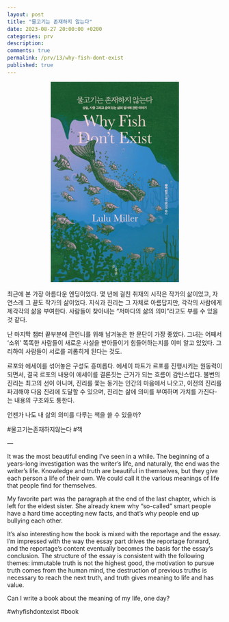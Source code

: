 ```yaml
---
layout: post
title: "물고기는 존재하지 않는다"
date: 2023-08-27 20:00:00 +0200
categories: prv
description: 
comments: true
permalink: /prv/13/why-fish-dont-exist
published: true
---
```


<p align="center">
  <img src="../../assets/post-prv-13-fig-1.jpg" width="300px">
</p>

최근에 본 가장 아름다운 엔딩이었다. 몇 년에 걸친 취재의 시작은 작가의 삶이었고, 자연스레 그 끝도 작가의 삶이었다. 지식과 진리는 그 자체로 아름답지만, 각각의 사람에게 제각각의 삶을 부여한다. 사람들이 찾아내는 “저마다의 삶의 의미”라고도 부를 수 있을 것 같다.

난 마지막 챕터 끝부분에 큰언니를 위해 남겨놓은 한 문단이 가장 좋았다. 그녀는 어째서 ‘소위’ 똑똑한 사람들이 새로운 사실을 받아들이기 힘들어하는지를 이미 알고 있었다. 그리하여 사람들이 서로를 괴롭히게 된다는 것도.

르포와 에세이를 섞어놓은 구성도 흥미롭다. 에세이 파트가 르포를 진행시키는 원동력이 되면서, 결국 르포의 내용이 에세이를 결론짓는 근거가 되는 흐름이 감탄스럽다. 불변의 진리는 최고의 선이 아니며, 진리를 쫓는 동기는 인간의 마음에서 나오고, 이전의 진리를 파괴해야 다음 진리에 도달할 수 있으며, 진리는 삶에 의미를 부여하며 가치를 가진다-는 내용의 구조와도 통한다.

언젠가 나도 내 삶의 의미를 다루는 책을 쓸 수 있을까?

#물고기는존재하지않는다 #책

—

It was the most beautiful ending I’ve seen in a while. The beginning of a years-long investigation was the writer’s life, and naturally, the end was the writer’s life. Knowledge and truth are beautiful in themselves, but they give each person a life of their own. We could call it the various meanings of life that people find for themselves.

My favorite part was the paragraph at the end of the last chapter, which is left for the eldest sister. She already knew why “so-called” smart people have a hard time accepting new facts, and that’s why people end up bullying each other.

It’s also interesting how the book is mixed with the reportage and the essay. I’m impressed with the way the essay part drives the reportage forward, and the reportage’s content eventually becomes the basis for the essay’s conclusion. The structure of the essay is consistent with the following themes: immutable truth is not the highest good, the motivation to pursue truth comes from the human mind, the destruction of previous truths is necessary to reach the next truth, and truth gives meaning to life and has value.

Can I write a book about the meaning of my life, one day?

#whyfishdontexist #book
